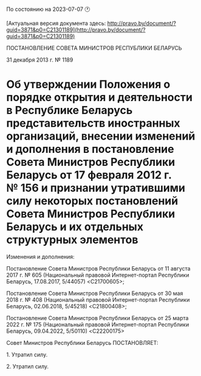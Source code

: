 По состоянию на 2023-07-07 &#x1F550;

[Актуальная версия документа здесь: http://pravo.by/document/?guid=3871&p0=C21301189](http://pravo.by/document/?guid=3871&p0=C21301189)

<p>ПОСТАНОВЛЕНИЕ СОВЕТА МИНИСТРОВ РЕСПУБЛИКИ БЕЛАРУСЬ</p>
<p>31 декабря 2013 г. № 1189</p>
<h1>Об утверждении Положения о порядке открытия и деятельности в Республике Беларусь представительств иностранных организаций, внесении изменений и дополнения в постановление Совета Министров Республики Беларусь от 17 февраля 2012 г. № 156 и признании утратившими силу некоторых постановлений Совета Министров Республики Беларусь и их отдельных структурных элементов</h1>
<p>Изменения и дополнения:</p>
<p>Постановление Совета Министров Республики Беларусь от 11 августа 2017 г. № 605 (Национальный правовой Интернет-портал Республики Беларусь, 17.08.2017, 5/44057) &lt;C21700605&gt;;</p>
<p>Постановление Совета Министров Республики Беларусь от 30 мая 2018 г. № 408 (Национальный правовой Интернет-портал Республики Беларусь, 02.06.2018, 5/45218) &lt;C21800408&gt;;</p>
<p>Постановление Совета Министров Республики Беларусь от 25 марта 2022 г. № 175 (Национальный правовой Интернет-портал Республики Беларусь, 09.04.2022, 5/50110) &lt;C22200175&gt;</p>
<p></p>
<p>Совет Министров Республики Беларусь ПОСТАНОВЛЯЕТ:</p>
<p>1. Утратил силу.</p>
<p>2. Утратил силу.</p>